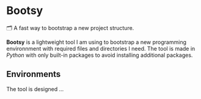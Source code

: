 # Bootsy

🗂️​ A fast way to bootstrap a new project structure.

**Bootsy** is a lightweight tool I am using to bootstrap a new programming environnment with required files and directories I need.
The tool is made in _Python_ with only built-in packages to avoid installing additional packages.

## Environments

The tool is designed ...
